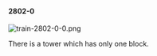 #### 2802-0
![train-2802-0-0.png](https://github.com/lil-lab/nlvr/raw/master/nlvr/train/images/30/train-2802-0-0.png "train-2802-0-0.png")

There is a tower which has only one block.